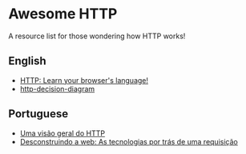 # Awesome HTTP

A resource list for those wondering how HTTP works!

## English

* [HTTP: Learn your browser's language!](https://jvns.ca/blog/2019/09/12/new-zine-on-http/)
* [http-decision-diagram](https://github.com/for-GET/http-decision-diagram)

## Portuguese

* [Uma visão geral do HTTP](https://developer.mozilla.org/pt-BR/docs/Web/HTTP/Overview)
* [Desconstruindo a web: As tecnologias por trás de uma requisição](https://desconstruindoaweb.com.br/)
